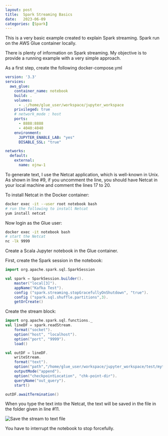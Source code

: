 ```yaml
---
layout: post
title:  Spark Streaming Basics 
date:   2023-06-09
categories: [Spark]
---
```




This is a very basic example created to explain Spark streaming. Spark run on the AWS Glue container locally.

<!-- more -->

There is plenty of information on Spark streaming. My objective is to provide a running example with a very simple approach.

As a first step, create the following docker-compose.yml

```yaml
version: '3.3'
services:
  aws_glue:
    container_name: notebook
    build: .
    volumes:
      - .:/home/glue_user/workspace/jupyter_workspace
    privileged: true
    # network_mode : host
    ports:
      - 8888:8888
      - 4040:4040
    environment:
      JUPYTER_ENABLE_LAB: "yes"
      DISABLE_SSL: "true"

networks: 
  default: 
    external: 
      name: ojnw-1
```

To generate text, I use the Netcat application, which is well-known in Unix. As shown in line #9, if you uncomment the line, you should have Netcat in your local machine and comment the lines 17 to 20.

To install Netcat in the Docker container:



```bash
docker exec -it --user root notebook bash
# run the following to install Netcat
yum install netcat
```

Now login as the Glue user:

```bash
docker exec -it notebook bash
# start the Netcat
nc -lk 9999
```

Create a Scala Jupyter notebook in the Glue container.

First, create the Spark session in the notebook:

```scala
import org.apache.spark.sql.SparkSession

val spark = SparkSession.builder().
    master("local[3]").
    appName("Kafka Test").
    config ("spark.streaming.stopGracefullyOnShutdown", "true").
    config ("spark.sql.shuffle.partitions",3).
    getOrCreate()
```

Create the stream block:

```scala
import org.apache.spark.sql.functions._
val lineDF = spark.readStream.
    format("socket").
    option("host", "localhost").
    option("port", "9999").
    load()

val outDF = lineDF.
    writeStream.
    format("text").
    option("path","/home/glue_user/workspace/jupyter_workspace/test/mytest.txt").
    outputMode("append").
    option("checkpointLocation", "chk-point-dir").
    queryName("out_query").
    start()

outDF.awaitTermination()
```

When you type the text into the Netcat, the text will be saved in the file in the folder given in line #11.

![Save the stream to text file](/Users/ojitha/GitHub/ojitha.github.io/assets/images/2023-06-09-Spark-Streaming-part-1/save_stream2file.jpg)

You have to interrupt the notebook to stop forcefully.